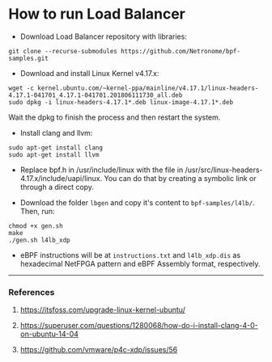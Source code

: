 # How to run Load Balancer

* Download Load Balancer repository with libraries:
```
git clone --recurse-submodules https://github.com/Netronome/bpf-samples.git
```

* Download and install Linux Kernel v4.17.x:
```
wget -c kernel.ubuntu.com/~kernel-ppa/mainline/v4.17.1/linux-headers-4.17.1-041701_4.17.1-041701.201806111730_all.deb
sudo dpkg -i linux-headers-4.17.1*.deb linux-image-4.17.1*.deb
```
Wait the dpkg to finish the process and then restart the system.

* Install clang and llvm:
```
sudo apt-get install clang
sudo apt-get install llvm
```

* Replace bpf.h in /usr/include/linux with the file in /usr/src/linux-headers-4.17.x/include/uapi/linux. You can do that by creating a symbolic link or through a direct copy.

* Download the folder `lbgen` and copy it's content to `bpf-samples/l4lb/`. Then, run:

```
chmod +x gen.sh
make
./gen.sh l4lb_xdp
```
* eBPF instructions will be at `instructions.txt` and `l4lb_xdp.dis` as hexadecimal NetFPGA pattern and eBPF Assembly format, respectively.

------------------------------------------------------------------------------------------------------------
### References

1. https://itsfoss.com/upgrade-linux-kernel-ubuntu/

2. https://superuser.com/questions/1280068/how-do-i-install-clang-4-0-on-ubuntu-14-04

3. https://github.com/vmware/p4c-xdp/issues/56
